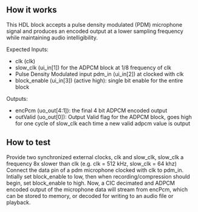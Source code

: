 <!---

This file is used to generate your project datasheet. Please fill in the information below and delete any unused
sections.

You can also include images in this folder and reference them in the markdown. Each image must be less than
512 kb in size, and the combined size of all images must be less than 1 MB.
-->

## How it works

This HDL block accepts a pulse density modulated (PDM) microphone signal and produces an encoded output at a lower sampling frequency while maintaining audio intelligibility.

Expected Inputs: 
- clk (clk) 
- slow_clk (ui_in[1]) for the ADPCM block at 1/8 frequency of clk
- Pulse Density Modulated input pdm_in (ui_in[2]) at clocked with clk
- block_enable (ui_in[3]) (active high): single bit enable for the entire block

Outputs:
- encPcm (uo_out[4:1]): the final 4 bit ADPCM encoded output
- outValid (uo_out[0]): Output Valid flag for the ADPCM block, goes high for one cycle of slow_clk each time a new valid adpcm value is output

## How to test

Provide two synchronized external clocks, clk and slow_clk, slow_clk a frequency 8x slower than clk (e.g. clk = 512 kHz, slow_clk = 64 khz)
Connect the data pin of a pdm microphone clocked with clk to pdm_in.
Intially set block_enable to low, then when recording/compression should begin, set block_enable to high.
Now, a CIC decimated and ADPCM encoded output of the microphone data will stream from encPcm, which can be stored to memory, or decoded for writing to an audio file or playback.
